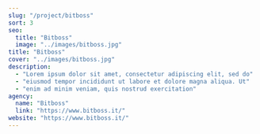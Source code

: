 ```yaml
---
slug: "/project/bitboss"
sort: 3
seo:
  title: "Bitboss"
  image: "../images/bitboss.jpg"
title: "Bitboss"
cover: "../images/bitboss.jpg"
description:
  - "Lorem ipsum dolor sit amet, consectetur adipiscing elit, sed do"
  - "eiusmod tempor incididunt ut labore et dolore magna aliqua. Ut"
  - "enim ad minim veniam, quis nostrud exercitation"
agency:
  name: "Bitboss"
  link: "https://www.bitboss.it/"
website: "https://www.bitboss.it/"
---
```

